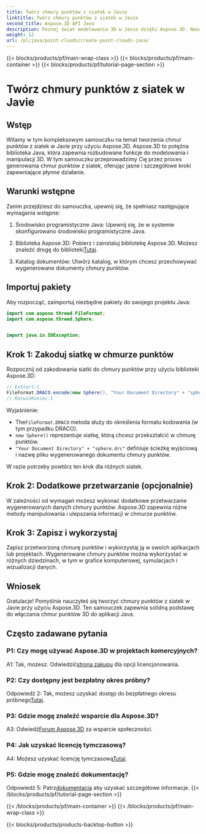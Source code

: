 ```yaml
---
title: Twórz chmury punktów z siatek w Javie
linktitle: Twórz chmury punktów z siatek w Javie
second_title: Aspose.3D API Java
description: Poznaj świat modelowania 3D w Javie dzięki Aspose.3D. Naucz się bez wysiłku tworzyć chmury punktów z siatek.
weight: 12
url: /pl/java/point-clouds/create-point-clouds-java/
---
```


{{< blocks/products/pf/main-wrap-class >}}
{{< blocks/products/pf/main-container >}}
{{< blocks/products/pf/tutorial-page-section >}}

# Twórz chmury punktów z siatek w Javie

## Wstęp

Witamy w tym kompleksowym samouczku na temat tworzenia chmur punktów z siatek w Javie przy użyciu Aspose.3D. Aspose.3D to potężna biblioteka Java, która zapewnia rozbudowane funkcje do modelowania i manipulacji 3D. W tym samouczku przeprowadzimy Cię przez proces generowania chmur punktów z siatek, oferując jasne i szczegółowe kroki zapewniające płynne działanie.

## Warunki wstępne

Zanim przejdziesz do samouczka, upewnij się, że spełniasz następujące wymagania wstępne:

1. Środowisko programistyczne Java: Upewnij się, że w systemie skonfigurowano środowisko programistyczne Java.

2.  Biblioteka Aspose.3D: Pobierz i zainstaluj bibliotekę Aspose.3D. Możesz znaleźć drogę do biblioteki[Tutaj](https://releases.aspose.com/3d/java/).

3. Katalog dokumentów: Utwórz katalog, w którym chcesz przechowywać wygenerowane dokumenty chmury punktów.

## Importuj pakiety

Aby rozpocząć, zaimportuj niezbędne pakiety do swojego projektu Java:

```java
import com.aspose.threed.FileFormat;
import com.aspose.threed.Sphere;


import java.io.IOException;
```

## Krok 1: Zakoduj siatkę w chmurze punktów

Rozpocznij od zakodowania siatki do chmury punktów przy użyciu biblioteki Aspose.3D:

```java
// ExStart:1
FileFormat.DRACO.encode(new Sphere(), "Your Document Directory" + "sphere.drc");
// RozwińKoniec:1
```

Wyjaśnienie:
-  The`FileFormat.DRACO` metoda służy do określenia formatu kodowania (w tym przypadku DRACO).
- `new Sphere()` reprezentuje siatkę, którą chcesz przekształcić w chmurę punktów.
- `"Your Document Directory" + "sphere.drc"` definiuje ścieżkę wyjściową i nazwę pliku wygenerowanego dokumentu chmury punktów.

W razie potrzeby powtórz ten krok dla różnych siatek.

## Krok 2: Dodatkowe przetwarzanie (opcjonalnie)

W zależności od wymagań możesz wykonać dodatkowe przetwarzanie wygenerowanych danych chmury punktów. Aspose.3D zapewnia różne metody manipulowania i ulepszania informacji w chmurze punktów.

## Krok 3: Zapisz i wykorzystaj

Zapisz przetworzoną chmurę punktów i wykorzystaj ją w swoich aplikacjach lub projektach. Wygenerowane chmury punktów można wykorzystać w różnych dziedzinach, w tym w grafice komputerowej, symulacjach i wizualizacji danych.

## Wniosek

Gratulacje! Pomyślnie nauczyłeś się tworzyć chmury punktów z siatek w Javie przy użyciu Aspose.3D. Ten samouczek zapewnia solidną podstawę do włączania chmur punktów 3D do aplikacji Java.

## Często zadawane pytania

### P1: Czy mogę używać Aspose.3D w projektach komercyjnych?

 A1: Tak, możesz. Odwiedzić[strona zakupu](https://purchase.aspose.com/buy) dla opcji licencjonowania.

### P2: Czy dostępny jest bezpłatny okres próbny?

 Odpowiedź 2: Tak, możesz uzyskać dostęp do bezpłatnego okresu próbnego[Tutaj](https://releases.aspose.com/).

### P3: Gdzie mogę znaleźć wsparcie dla Aspose.3D?

 A3: Odwiedź[Forum Aspose.3D](https://forum.aspose.com/c/3d/18) za wsparcie społeczności.

### P4: Jak uzyskać licencję tymczasową?

 A4: Możesz uzyskać licencję tymczasową[Tutaj](https://purchase.aspose.com/temporary-license/).

### P5: Gdzie mogę znaleźć dokumentację?

 Odpowiedź 5: Patrz[dokumentacja](https://reference.aspose.com/3d/java/) aby uzyskać szczegółowe informacje.
{{< /blocks/products/pf/tutorial-page-section >}}

{{< /blocks/products/pf/main-container >}}
{{< /blocks/products/pf/main-wrap-class >}}

{{< blocks/products/products-backtop-button >}}

